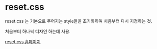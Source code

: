# reset.css

reset.css 는 기본으로 주어지는 style들을 초기화하여 처음부터 다시 지정하는 것. 

처음부터 하나씩 디자인 하는데 사용.

[reset.css 홈페이지](https://meyerweb.com/eric/tools/css/reset/)